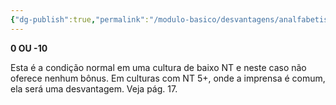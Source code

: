 ```yaml
---
{"dg-publish":true,"permalink":"/modulo-basico/desvantagens/analfabetismo/"}
---
```



**0 OU -10**

Esta é a condição normal em uma cultura de baixo NT e neste caso não oferece nenhum bônus. Em culturas com NT 5+, onde a imprensa é comum, ela será uma desvantagem. Veja pág. 17.